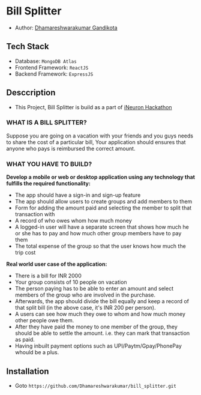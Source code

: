 # Bill Splitter

-   Author: [Dhamareshwarakumar Gandikota](https://www.linkedin.com/in/dhamareshwarakumar/)

## Tech Stack

-   Database: `MongoDB Atlas`
-   Frontend Framework: `ReactJS`
-   Backend Framework: `ExpressJS`

## Desccription

-   This Project, Bill Splitter is build as a part of [iNeuron Hackathon](https://www.findcoder.io/challenges/build-a-bill-splitter/62f25d4eba9b544ac487ba5a)

### WHAT IS A BILL SPLITTER?

Suppose you are going on a vacation with your friends and you guys needs to share the cost of a particular bill, Your application should ensures that anyone who pays is reimbursed the correct amount.

### WHAT YOU HAVE TO BUILD?

**Develop a mobile or web or desktop application using any technology that fulfills the required functionality:**

-   The app should have a sign-in and sign-up feature
-   The app should allow users to create groups and add members to them
-   Form for adding the amount paid and selecting the member to split that transaction with
-   A record of who owes whom how much money
-   A logged-in user will have a separate screen that shows how much he or she has to pay and how much other group members have to pay them
-   The total expense of the group so that the user knows how much the trip cost

**Real world user case of the application:**

-   There is a bill for INR 2000
-   Your group consists of 10 people on vacation
-   The person paying has to be able to enter an amount and select members of the group who are involved in the purchase.
-   Afterwards, the app should divide the bill equally and keep a record of that split bill (in the above case, it's INR 200 per person).
-   A users can see how much they owe to whom and how much money other people owe them.
-   After they have paid the money to one member of the group, they should be able to settle the amount. i.e. they can mark that transaction as paid.
-   Having inbuilt payment options such as UPI/Paytm/Gpay/PhonePay whould be a plus.

## Installation

-   Goto `https://github.com/Dhamareshwarakumar/bill_splitter.git`
